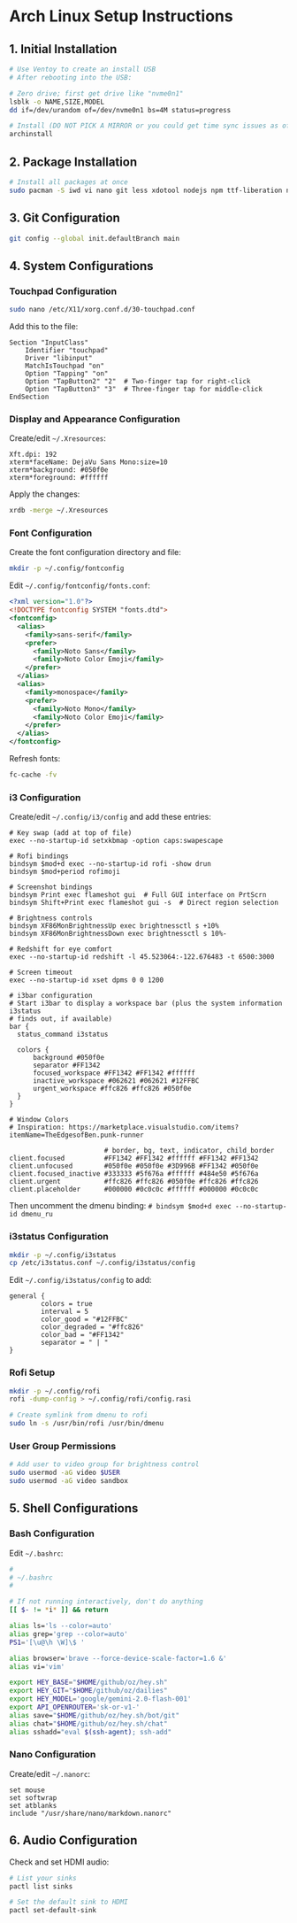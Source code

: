 # Arch Linux Setup Instructions

## 1. Initial Installation

```sh
# Use Ventoy to create an install USB
# After rebooting into the USB:

# Zero drive; first get drive like "nvme0n1"
lsblk -o NAME,SIZE,MODEL
dd if=/dev/urandom of=/dev/nvme0n1 bs=4M status=progress

# Install (DO NOT PICK A MIRROR or you could get time sync issues as of 250317)
archinstall
```

## 2. Package Installation

```sh
# Install all packages at once
sudo pacman -S iwd vi nano git less xdotool nodejs npm ttf-liberation noto-fonts noto-fonts-emoji ttf-dejavu pango rofi rofimoji flameshot brightnessctl redshift jq unzip tmux
```

## 3. Git Configuration

```sh
git config --global init.defaultBranch main
```

## 4. System Configurations

### Touchpad Configuration

```sh
sudo nano /etc/X11/xorg.conf.d/30-touchpad.conf
```

Add this to the file:
```
Section "InputClass"
    Identifier "touchpad"
    Driver "libinput"
    MatchIsTouchpad "on"
    Option "Tapping" "on"
    Option "TapButton2" "2"  # Two-finger tap for right-click
    Option "TapButton3" "3"  # Three-finger tap for middle-click
EndSection
```

### Display and Appearance Configuration

Create/edit `~/.Xresources`:
```
Xft.dpi: 192
xterm*faceName: DejaVu Sans Mono:size=10
xterm*background: #050f0e
xterm*foreground: #ffffff
```

Apply the changes:
```sh
xrdb -merge ~/.Xresources
```

### Font Configuration

Create the font configuration directory and file:
```sh
mkdir -p ~/.config/fontconfig
```

Edit `~/.config/fontconfig/fonts.conf`:
```xml
<?xml version="1.0"?>
<!DOCTYPE fontconfig SYSTEM "fonts.dtd">
<fontconfig>
  <alias>
    <family>sans-serif</family>
    <prefer>
      <family>Noto Sans</family>
      <family>Noto Color Emoji</family>
    </prefer>
  </alias>
  <alias>
    <family>monospace</family>
    <prefer>
      <family>Noto Mono</family>
      <family>Noto Color Emoji</family>
    </prefer>
  </alias>
</fontconfig>
```

Refresh fonts:
```sh
fc-cache -fv
```

### i3 Configuration

Create/edit `~/.config/i3/config` and add these entries:

```
# Key swap (add at top of file)
exec --no-startup-id setxkbmap -option caps:swapescape

# Rofi bindings
bindsym $mod+d exec --no-startup-id rofi -show drun
bindsym $mod+period rofimoji

# Screenshot bindings
bindsym Print exec flameshot gui  # Full GUI interface on PrtScrn
bindsym Shift+Print exec flameshot gui -s  # Direct region selection

# Brightness controls
bindsym XF86MonBrightnessUp exec brightnessctl s +10%
bindsym XF86MonBrightnessDown exec brightnessctl s 10%-

# Redshift for eye comfort
exec --no-startup-id redshift -l 45.523064:-122.676483 -t 6500:3000

# Screen timeout
exec --no-startup-id xset dpms 0 0 1200

# i3bar configuration
# Start i3bar to display a workspace bar (plus the system information i3status
# finds out, if available)
bar {
  status_command i3status

  colors {
      background #050f0e
      separator #FF1342
      focused_workspace #FF1342 #FF1342 #ffffff
      inactive_workspace #062621 #062621 #12FFBC
      urgent_workspace #ffc826 #ffc826 #050f0e
  }
}

# Window Colors
# Inspiration: https://marketplace.visualstudio.com/items?itemName=TheEdgesofBen.punk-runner

                        # border, bg, text, indicator, child_border
client.focused          #FF1342 #FF1342 #ffffff #FF1342 #FF1342
client.unfocused        #050f0e #050f0e #3D996B #FF1342 #050f0e
client.focused_inactive #333333 #5f676a #ffffff #484e50 #5f676a
client.urgent           #ffc826 #ffc826 #050f0e #ffc826 #ffc826
client.placeholder      #000000 #0c0c0c #ffffff #000000 #0c0c0c
```

Then uncomment the dmenu binding: `# bindsym $mod+d exec --no-startup-id dmenu_ru`

### i3status Configuration

```sh
mkdir -p ~/.config/i3status
cp /etc/i3status.conf ~/.config/i3status/config
```

Edit `~/.config/i3status/config` to add:
```
general {
        colors = true
        interval = 5
        color_good = "#12FFBC"
        color_degraded = "#ffc826"
        color_bad = "#FF1342"
        separator = " | "
}
```

### Rofi Setup

```sh
mkdir -p ~/.config/rofi
rofi -dump-config > ~/.config/rofi/config.rasi

# Create symlink from dmenu to rofi
sudo ln -s /usr/bin/rofi /usr/bin/dmenu
```

### User Group Permissions

```sh
# Add user to video group for brightness control
sudo usermod -aG video $USER
sudo usermod -aG video sandbox
```

## 5. Shell Configurations

### Bash Configuration

Edit `~/.bashrc`:
```sh
#
# ~/.bashrc
#

# If not running interactively, don't do anything
[[ $- != *i* ]] && return

alias ls='ls --color=auto'
alias grep='grep --color=auto'
PS1='[\u@\h \W]\$ '

alias browser='brave --force-device-scale-factor=1.6 &'
alias vi='vim'

export HEY_BASE="$HOME/github/oz/hey.sh"
export HEY_GIT="$HOME/github/oz/dailies"
export HEY_MODEL='google/gemini-2.0-flash-001'
export API_OPENROUTER='sk-or-v1-'
alias save="$HOME/github/oz/hey.sh/bot/git"
alias chat="$HOME/github/oz/hey.sh/chat"
alias sshadd="eval $(ssh-agent); ssh-add"
```

### Nano Configuration

Create/edit `~/.nanorc`:
```
set mouse
set softwrap
set atblanks
include "/usr/share/nano/markdown.nanorc"
```

## 6. Audio Configuration

Check and set HDMI audio:
```sh
# List your sinks
pactl list sinks

# Set the default sink to HDMI
pactl set-default-sink 
```
